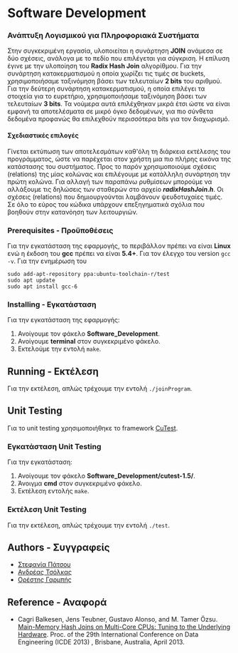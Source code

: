 # Software Development
### Ανάπτυξη Λογισμικού για Πληροφοριακά Συστήματα

Στην συγκεκριμένη εργασία, υλοποιείται η συνάρτηση **JOIN** ανάμεσα σε δύο σχέσεις, ανάλογα με το πεδίο που επιλέγεται για σύγκριση.
H επίλυση έγινε με την υλοποίηση του **Radix Hash Join** αλγορίθμου. Για την συνάρτηση κατακερματισμού η οποία χωρίζει τις τιμές σε buckets, χρησιμοποιήσαμε ταξινόμηση βάσει των τελευταίων **2 bits** του αριθμού. Για την δεύτερη συνάρτηση κατακερματισμού, η οποία επιλέγει τα στοιχεία για το ευρετήριο, χρησιμοποιήσαμε ταξινόμηση βάσει των τελευταίων **3 bits**. Τα νούμερα αυτά επιλέχθηκαν μικρά έτσι ώστε να είναι εμφανή τα αποτελέσματα σε μικρό όγκο δεδομένων, για πιο σύνθετα δεδομένα προφανώς θα επιλεχθούν περισσότερα bits για τον διαχωρισμό.

#### Σχεδιαστικές επιλογές
Γίνεται εκτύπωση των αποτελεσμάτων καθ'όλη τη διάρκεια εκτέλεσης του προγράμματος, ώστε να παρέχεται στον χρήστη μια πιο πλήρης εικόνα της κατάστασης του συστήματος.
Προς το παρόν χρησιμοποιούμε σχέσεις (relations) της μίας κολώνας και επιλέγουμε με κατάλληλη συνάρτηση την πρώτη κολώνα.
Για αλλαγή των παραπάνω ρυθμίσεων μπορούμε να αλλάξουμε τις δηλώσεις των σταθερών στο αρχείο ***radixHashJoin.h***.
Οι σχέσεις (relations) που δημιουργούνται λαμβάνουν ψευδοτυχαίες τιμές.
Σε όλο το εύρος του κώδικα υπάρχουν επεξηγηματικά σχόλια που βοηθούν στην κατανόηση των λειτουργιών.

### Prerequisites - Προϋποθέσεις
Για την εγκατάσταση της εφαρμογής, το περιβάλλον πρέπει να είναι **Linux** ενώ η έκδοση του **gcc** πρέπει να είναι **5.4+**.
Για τον έλεγχο του version
`gcc -v`.
Για την ενημέρωση του
```
sudo add-apt-repository ppa:ubuntu-toolchain-r/test
sudo apt update
sudo apt install gcc-6
```

### Installing - Εγκατάσταση
Για την εγκατάσταση της εφαρμογής:
1. Ανοίγουμε τον φάκελο **Software_Development**.
2. Ανοίγουμε **terminal** στον συγκεκριμένο φάκελο.
3. Εκτελούμε την εντολή `make`.

## Running - Εκτέλεση
Για την εκτέλεση, απλώς τρέχουμε την εντολή `./joinProgram`.

## Unit Testing
Για το unit testing χρησιμοποιήθηκε το framework [CuTest](https://github.com/ennorehling/cutest).

### Εγκατάσταση Unit Testing
Για την εγκατάσταση:
1. Ανοίγουμε τον φάκελο **Software_Development/cutest-1.5/**.
2. Άνοιγμα **cmd** στον συγκεκριμένο φάκελο.
3. Εκτέλεση εντολής `make`.

### Εκτέλεση Unit Testing
Για την εκτέλεση, απλώς τρέχουμε την εντολή `./test`.

## Authors - Συγγραφείς
- [Στεφανία Πάτσου](https://github.com/PiStefania)
- [Ανδρέας Τσόλκας](https://github.com/andreasgtech)
- [Ορέστης Γαρμπής](https://github.com/Pantokratoras7)

## Reference - Αναφορά
- Cagri Balkesen, Jens Teubner, Gustavo Alonso, and M. Tamer Özsu. [Main-Memory
Hash Joins on Multi-Core CPUs: Tuning to the Underlying Hardware](https://ieeexplore.ieee.org/document/6544839). Proc. of the 29th
International Conference on Data Engineering (ICDE 2013) , Brisbane, Australia, April 2013.
